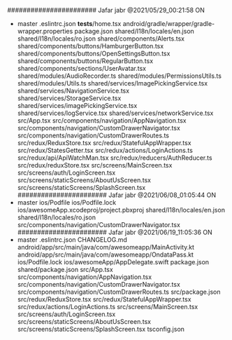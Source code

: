 #######################
Jafar jabr
@2021/05/29_00:21:58
ON
* master
.eslintrc.json
__tests__/home.tsx
android/gradle/wrapper/gradle-wrapper.properties
package.json
shared/I18n/locales/en.json
shared/I18n/locales/ro.json
shared/components/Alerts.tsx
shared/components/buttons/HamburgerButton.tsx
shared/components/buttons/OpenSettingsButton.tsx
shared/components/buttons/RegularButton.tsx
shared/components/sections/UserAvatar.tsx
shared/modules/AudioRecorder.ts
shared/modules/PermissionsUtils.ts
shared/modules/Utils.ts
shared/services/ImagePickingService.tsx
shared/services/NavigationService.tsx
shared/services/StorageService.tsx
shared/services/imagePickingService.tsx
shared/services/logService.tsx
shared/services/networkService.tsx
src/App.tsx
src/components/navigation/AppNavigation.tsx
src/components/navigation/CustomDrawerNavigator.tsx
src/components/navigation/CustomDrawerRoutes.ts
src/redux/ReduxStore.tsx
src/redux/StatefulAppWrapper.tsx
src/redux/StatesGetter.tsx
src/redux/actions/LoginActions.ts
src/redux/api/ApiWatchMan.tsx
src/redux/reducers/AuthReducer.ts
src/redux/reduxStore.tsx
src/screens/MainScreen.tsx
src/screens/auth/LoginScreen.tsx
src/screens/staticScreens/AboutUsScreen.tsx
src/screens/staticScreens/SplashScreen.tsx
#######################
Jafar jabr
@2021/06/08_01:05:44
ON
* master
ios/Podfile
ios/Podfile.lock
ios/awesomeApp.xcodeproj/project.pbxproj
shared/I18n/locales/en.json
shared/I18n/locales/ro.json
src/components/navigation/CustomDrawerNavigator.tsx
#######################
Jafar jabr
@2021/06/19_11:05:36
ON
* master
.eslintrc.json
CHANGELOG.md
android/app/src/main/java/com/awesomeapp/MainActivity.kt
android/app/src/main/java/com/awesomeapp/OndataPass.kt
ios/Podfile.lock
ios/awesomeApp/AppDelegate.swift
package.json
shared/package.json
src/App.tsx
src/components/navigation/AppNavigation.tsx
src/components/navigation/CustomDrawerNavigator.tsx
src/components/navigation/CustomDrawerRoutes.ts
src/package.json
src/redux/ReduxStore.tsx
src/redux/StatefulAppWrapper.tsx
src/redux/actions/LoginActions.ts
src/screens/MainScreen.tsx
src/screens/auth/LoginScreen.tsx
src/screens/staticScreens/AboutUsScreen.tsx
src/screens/staticScreens/SplashScreen.tsx
tsconfig.json
